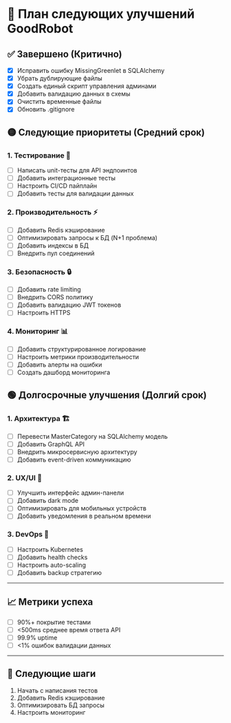 # 🚀 План следующих улучшений GoodRobot

## ✅ **Завершено (Критично)**
- [x] Исправить ошибку MissingGreenlet в SQLAlchemy
- [x] Убрать дублирующие файлы
- [x] Создать единый скрипт управления админами
- [x] Добавить валидацию данных в схемы
- [x] Очистить временные файлы
- [x] Обновить .gitignore

## 🟡 **Следующие приоритеты (Средний срок)**

### 1. **Тестирование** 🔬
- [ ] Написать unit-тесты для API эндпоинтов
- [ ] Добавить интеграционные тесты
- [ ] Настроить CI/CD пайплайн
- [ ] Добавить тесты для валидации данных

### 2. **Производительность** ⚡
- [ ] Добавить Redis кэширование
- [ ] Оптимизировать запросы к БД (N+1 проблема)
- [ ] Добавить индексы в БД
- [ ] Внедрить пул соединений

### 3. **Безопасность** 🔒
- [ ] Добавить rate limiting
- [ ] Внедрить CORS политику
- [ ] Добавить валидацию JWT токенов
- [ ] Настроить HTTPS

### 4. **Мониторинг** 📊
- [ ] Добавить структурированное логирование
- [ ] Настроить метрики производительности
- [ ] Добавить алерты на ошибки
- [ ] Создать дашборд мониторинга

## 🟢 **Долгосрочные улучшения (Долгий срок)**

### 1. **Архитектура** 🏗️
- [ ] Перевести MasterCategory на SQLAlchemy модель
- [ ] Добавить GraphQL API
- [ ] Внедрить микросервисную архитектуру
- [ ] Добавить event-driven коммуникацию

### 2. **UX/UI** 🎨
- [ ] Улучшить интерфейс админ-панели
- [ ] Добавить dark mode
- [ ] Оптимизировать для мобильных устройств
- [ ] Добавить уведомления в реальном времени

### 3. **DevOps** 🐳
- [ ] Настроить Kubernetes
- [ ] Добавить health checks
- [ ] Настроить auto-scaling
- [ ] Добавить backup стратегию

---

## 📈 **Метрики успеха**
- [ ] 90%+ покрытие тестами
- [ ] <500ms среднее время ответа API
- [ ] 99.9% uptime
- [ ] <1% ошибок валидации данных

---

## 🎯 **Следующие шаги**
1. Начать с написания тестов
2. Добавить Redis кэширование
3. Оптимизировать БД запросы
4. Настроить мониторинг